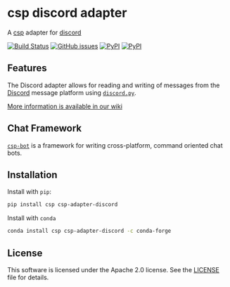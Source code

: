 # csp discord adapter

A [csp](https://github.com/point72/csp) adapter for [discord](https://discord.com)

[![Build Status](https://github.com/timkpaine/csp-adapter-discord/actions/workflows/build.yml/badge.svg?branch=main&event=push)](https://github.com/timkpaine/csp-adapter-discord/actions/workflows/build.yml)
[![GitHub issues](https://img.shields.io/github/issues/timkpaine/csp-adapter-discord.svg)](https://github.com/timkpaine/csp-adapter-discord/issues)
[![PyPI](https://img.shields.io/pypi/l/csp-adapter-discord.svg)](https://pypi.python.org/pypi/csp-adapter-discord)
[![PyPI](https://img.shields.io/pypi/v/csp-adapter-discord.svg)](https://pypi.python.org/pypi/csp-adapter-discord)

## Features

The Discord adapter allows for reading and writing of messages from the [Discord](https://discord.com/) message platform using [`discord.py`](https://discordpy.readthedocs.io/en/stable/).

[More information is available in our wiki](https://github.com/timkpaine/csp-adapter-discord/wiki)

## Chat Framework

[`csp-bot`](https://github.com/Point72/csp-bot) is a framework for writing cross-platform, command oriented chat bots.

## Installation

Install with `pip`:

```bash
pip install csp csp-adapter-discord
```

Install with `conda`

```bash
conda install csp csp-adapter-discord -c conda-forge
```

## License

This software is licensed under the Apache 2.0 license. See the [LICENSE](https://github.com/timkpaine/csp-adapter-discord/blob/main/LICENSE) file for details.
